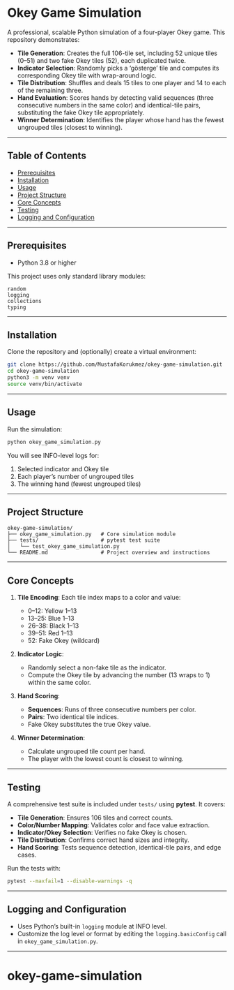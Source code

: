 # Okey Game Simulation

A professional, scalable Python simulation of a four-player Okey game. This repository demonstrates:

- **Tile Generation**: Creates the full 106-tile set, including 52 unique tiles (0–51) and two fake Okey tiles (52), each duplicated twice.
- **Indicator Selection**: Randomly picks a ‘gösterge’ tile and computes its corresponding Okey tile with wrap-around logic.
- **Tile Distribution**: Shuffles and deals 15 tiles to one player and 14 to each of the remaining three.
- **Hand Evaluation**: Scores hands by detecting valid sequences (three consecutive numbers in the same color) and identical-tile pairs, substituting the fake Okey tile appropriately.
- **Winner Determination**: Identifies the player whose hand has the fewest ungrouped tiles (closest to winning).

---

## Table of Contents

- [Prerequisites](#prerequisites)
- [Installation](#installation)
- [Usage](#usage)
- [Project Structure](#project-structure)
- [Core Concepts](#core-concepts)
- [Testing](#testing)
- [Logging and Configuration](#logging-and-configuration)


---

## Prerequisites

- Python 3.8 or higher

This project uses only standard library modules:

```plaintext
random
logging
collections
typing
``` 

---

## Installation

Clone the repository and (optionally) create a virtual environment:

```bash
git clone https://github.com/MustafaKorukmez/okey-game-simulation.git
cd okey-game-simulation
python3 -m venv venv
source venv/bin/activate
```

---

## Usage

Run the simulation:

```bash
python okey_game_simulation.py
```

You will see INFO-level logs for:

1. Selected indicator and Okey tile
2. Each player’s number of ungrouped tiles
3. The winning hand (fewest ungrouped tiles)

---

## Project Structure

```plaintext
okey-game-simulation/
├── okey_game_simulation.py   # Core simulation module
├── tests/                    # pytest test suite
│   └── test_okey_game_simulation.py
└── README.md                 # Project overview and instructions
```

---

## Core Concepts

1. **Tile Encoding**: Each tile index maps to a color and value:
   - 0–12: Yellow 1–13
   - 13–25: Blue 1–13
   - 26–38: Black 1–13
   - 39–51: Red 1–13
   - 52: Fake Okey (wildcard)

2. **Indicator Logic**:
   - Randomly select a non-fake tile as the indicator.
   - Compute the Okey tile by advancing the number (13 wraps to 1) within the same color.

3. **Hand Scoring**:
   - **Sequences**: Runs of three consecutive numbers per color.
   - **Pairs**: Two identical tile indices.
   - Fake Okey substitutes the true Okey value.

4. **Winner Determination**:
   - Calculate ungrouped tile count per hand.
   - The player with the lowest count is closest to winning.

---

## Testing

A comprehensive test suite is included under `tests/` using **pytest**. It covers:

- **Tile Generation**: Ensures 106 tiles and correct counts.
- **Color/Number Mapping**: Validates color and face value extraction.
- **Indicator/Okey Selection**: Verifies no fake Okey is chosen.
- **Tile Distribution**: Confirms correct hand sizes and integrity.
- **Hand Scoring**: Tests sequence detection, identical-tile pairs, and edge cases.

Run the tests with:

```bash
pytest --maxfail=1 --disable-warnings -q
```

---

## Logging and Configuration

- Uses Python’s built-in `logging` module at INFO level.
- Customize the log level or format by editing the `logging.basicConfig` call in `okey_game_simulation.py`.

---
# okey-game-simulation
